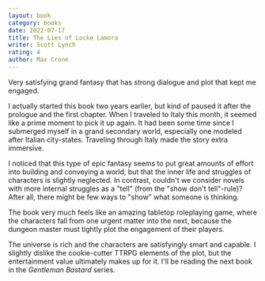 ```yaml
---
layout: book
category: books
date: 2022-07-17
title: The Lies of Locke Lamora
writer: Scott Lynch
rating: 4
author: Max Crone
---
```

Very satisfying grand fantasy that has strong dialogue and plot that kept me engaged.

I actually started this book two years earlier, but kind of paused it after the prologue and the first chapter.
When I traveled to Italy this month, it seemed like a prime moment to pick it up again.
It had been some time since I submerged myself in a grand secondary world, especially one modeled after Italian city-states.
Traveling through Italy made the story extra immersive.

I noticed that this type of epic fantasy seems to put great amounts of effort into building and conveying a world, but that the inner life and struggles of characters is slightly neglected.
In contrast, couldn't we consider novels with more internal struggles as a "tell" (from the "show don't tell"-rule)?
After all, there might be few ways to "show" what someone is thinking.

The book very much feels like an amazing tabletop roleplaying game, where the characters fall from one urgent matter into the next, because the dungeon master must tightly plot the engagement of their players.

The universe is rich and the characters are satisfyingly smart and capable.
I slightly dislike the cookie-cutter TTRPG elements of the plot, but the entertainment value ultimately makes up for it.
I'll be reading the next book in the *Gentleman Bastard* series.
